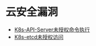 # 云安全漏洞

* [K8s-API-Server未授权命令执行](cloud/K8s-API-Server未授权命令执行.md)
* [K8s-etcd未授权访问](cloud/K8s-etcd未授权访问.md)
